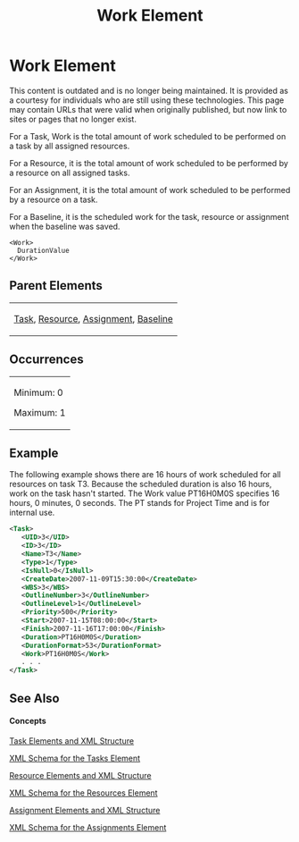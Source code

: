 ﻿---
title: Work Element
TOCTitle: Work Element
ms:assetid: 84494840-6469-4cbd-ae35-8246d88dfe97
ms:mtpsurl: https://msdn.microsoft.com/en-us/library/Bb968571(v=office.12)
ms:contentKeyID: 13188262
ms.date: 05/05/2014
mtps_version: v=office.12
f1_keywords:
- Work element
dev_langs:
- xml
---

# Work Element

This content is outdated and is no longer being maintained. It is provided as a courtesy for individuals who are still using these technologies. This page may contain URLs that were valid when originally published, but now link to sites or pages that no longer exist.

For a Task, Work is the total amount of work scheduled to be performed on a task by all assigned resources.

For a Resource, it is the total amount of work scheduled to be performed by a resource on all assigned tasks.

For an Assignment, it is the total amount of work scheduled to be performed by a resource on a task.

For a Baseline, it is the scheduled work for the task, resource or assignment when the baseline was saved.

    <Work>
      DurationValue
    </Work>

## Parent Elements

<table>
<colgroup>
<col style="width: 100%" />
</colgroup>
<tbody>
<tr class="odd">
<td><p><a href="bb968487(v=office.12).md">Task</a>, <a href="bb968715(v=office.12).md">Resource</a>, <a href="bb968611(v=office.12).md">Assignment</a>, <a href="bb968599(v=office.12).md">Baseline</a></p></td>
</tr>
</tbody>
</table>

## Occurrences

<table>
<colgroup>
<col style="width: 100%" />
</colgroup>
<tbody>
<tr class="odd">
<td><p>Minimum: 0</p>
<p>Maximum: 1</p></td>
</tr>
</tbody>
</table>

## Example

The following example shows there are 16 hours of work scheduled for all resources on task T3. Because the scheduled duration is also 16 hours, work on the task hasn't started. The Work value PT16H0M0S specifies 16 hours, 0 minutes, 0 seconds. The PT stands for Project Time and is for internal use.

``` xml
<Task>
   <UID>3</UID>
   <ID>3</ID>
   <Name>T3</Name>
   <Type>1</Type>
   <IsNull>0</IsNull>
   <CreateDate>2007-11-09T15:30:00</CreateDate>
   <WBS>3</WBS>
   <OutlineNumber>3</OutlineNumber>
   <OutlineLevel>1</OutlineLevel>
   <Priority>500</Priority>
   <Start>2007-11-15T08:00:00</Start>
   <Finish>2007-11-16T17:00:00</Finish>
   <Duration>PT16H0M0S</Duration>
   <DurationFormat>53</DurationFormat>
   <Work>PT16H0M0S</Work>
   . . .
</Task>
```

## See Also

#### Concepts

[Task Elements and XML Structure](bb968475\(v=office.12\).md)

[XML Schema for the Tasks Element](bb968415\(v=office.12\).md)

[Resource Elements and XML Structure](bb968445\(v=office.12\).md)

[XML Schema for the Resources Element](bb968511\(v=office.12\).md)

[Assignment Elements and XML Structure](bb968738\(v=office.12\).md)

[XML Schema for the Assignments Element](bb968414\(v=office.12\).md)

